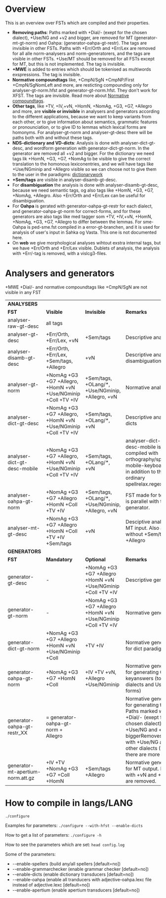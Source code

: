 Overview
========

This is an overview over FSTs which are compiled and their properties.

-   **Removing paths**: Paths marked with +Dial/- (exept for the chosen
    dialect), +Use/NG and +v2 and bigger, are removed for MT
    (generator-mt-gt-norm) and Oahpa: (generator-oahpa-gt-restr). The
    tags are invisible in other FSTs. Paths with +Err/Orth and +Err/Lex
    are removed for all alle norm-analysers and norm-generatorers, and
    the tags are visible in other FSTs. +Use/MT should be removed for
    all FSTs except for MT, but this is not implemented. The tag is
    invisible.
-   **+MWE** is added to entries which should be tokenised as multiwords
    exspressions. The tag is invisible.
-   **Normative compoundtags** like, +CmpN/SgN +CmpNP/First
    +CmpN/SgNomLeft and more, are resticting compounding only for
    analyser-gt-norm.hfst and generator-gt-norm.hfst. They don't work
    for XFST. The tags are invisible. Read more about [Normative
    compoundtags](CompoundTags.html).
-   **Other tags**, like +TV, +IV,+vN, +HomN, +NomAg, +G3, +G7, +Allegro
    and more, are **visible or invisible** in analysers and generators
    according to the different applications, because we want to keep
    variants from each other, or to give information about semantics,
    grammatic features or pronounciation, or to give ID to lemmas which
    lexical forms are homonyms. For analyser-gt-norm and
    analyser-gt-desc there will be paths both with and without these
    tags.
-   **NDS-dictionary and VD-dicts**: Analysis is done with
    analyser-dict-gt-desc, and wordform generation with
    generator-dict-gt-norm. In the generator are removed all +v2 and
    bigger. For the dictionary we need tags lik +HomN, +G3, +G7, +NomAg
    to be visible to give the correct translation to the homonous
    lexiconentries, and we will have tags like +Use/NGminip and +Allegro
    visible so we can choose not to give them to the user in the
    paradigms: [dictionarywork](../../dicts/dictionarywork.html)
-   **+Sem/tags** are visible in analyser-disamb-gt-desc.
-   For **disambiguation** the analysis is done with
    analyser-disamb-gt-desc, because we need semantic tags, og also tags
    like +HomN, +G3, +G7, +NomAg, +Allegro. Also +Err/Orth and +Err/Lex
    can be useful for disambiguation.
-   For **Oahpa** is gerated with generator-oahpa-gt-restr for each
    dialect, and generator-oahpa-gt-norm for correct-forms, and for
    these generators are also tags like med tagger som +TV, +IV,+vN,
    +HomN, +NomAg, +G3, +G7, +Allegro to differ between the lemmas. For
    sme-Oahpa is ped-sme.fst compiled in a error-gt-branchen, and it is
    used for analysis of user's input in Sahka og Vasta. This one is not
    documented here.
-   On **web** we give morphological analyses wihtout exstra internal
    tags, but we have +Err/Orth and +Err/Lex visible. Dublets of
    analysis, the analysis with +Err/-tag is removed, with a
    vislcg3-files.

Analysers and generators
========================

+MWE +Dial/- and normative compoundtags like +CmpN/SgN are not visible
in any FST

|                                   |                                                               |                                                              |                                                                                                                                                                                                                     |
|-----------------------------------|---------------------------------------------------------------|--------------------------------------------------------------|---------------------------------------------------------------------------------------------------------------------------------------------------------------------------------------------------------------------|
| **ANALYSERS**                     |                                                               |                                                              |                                                                                                                                                                                                                     |
| **FST**                           | **Visible**                                                   | **Invisible**                                                | **Remarks**                                                                                                                                                                                                         |
| analyser-raw-gt-desc              | all tags                                                      |                                                              |                                                                                                                                                                                                                     |
| analyser-gt-desc                  | +Err/Orth, +Err/Lex, +vN                                      | +Sem/tags                                                    | Descriptive analyser                                                                                                                                                                                                |
| analyser-disamb-gt-desc           | +Err/Orth, +Err/Lex, +Sem/tags, +Allegro                      | +vN                                                          | Descriptive analyser for disambiguation                                                                                                                                                                             |
| analyser-gt-norm                  | +NomAg +G3 +G7 +Allegro, +HomN +vN +Use/NGminip +Coll +TV +IV | +Sem/tags, +OLang/\*, +Use/NGminip, +Allegro, +vN            | Normative analyser                                                                                                                                                                                                  |
| analyser-dict-gt-desc             | +NomAg +G3 +G7 +Allegro, +HomN +vN +Use/NGminip +Coll +TV +IV | +Sem/tags, +OLang/\*, +vN                                    | Descriptive analyser for dicts                                                                                                                                                                                      |
| analyser-dict-gt-desc-mobile      | +NomAg +G3 +G7 +Allegro, +HomN +vN +Use/NGminip +Coll +TV +IV | +Sem/tags, +OLang/\*, +vN                                    | analyser-dict-gt-desc-mobile is compiled with orthography/spellrelax-mobile-keyboard.regex in addition to the ordinary spellrelax.regex                                                                             |
| analyser-oahpa-gt-norm            | +NomAg +G3 +G7 +Allegro +HomN +Coll +TV +IV                   | +Sem/tags, +OLang/\*, +Use/NGminip, +Allegro, +vN            | FST made for testing, it is parallel with the generator.                                                                                                                                                            |
| analyser-mt-gt-desc               | +NomAg +G3 +G7 +Allegro +HomN +Coll +TV +IV +Sem/tags         | +vN                                                          | Desciptive analyser for MT input. Also analysis without +Sem/tags and +Allegro                                                                                                                                      |
| **GENERATORS**                    |                                                               |                                                              |                                                                                                                                                                                                                     |
| **FST**                           | **Mandatory**                                                 | **Optional**                                                 | **Remarks**                                                                                                                                                                                                         |
| generator-gt-desc                 | \-                                                            | +NomAg +G3 +G7 +Allegro +HomN +vN +Use/NGminip +Coll +TV +IV | Descriptive generator                                                                                                                                                                                               |
| generator-gt-norm                 | \-                                                            | +NomAg +G3 +G7 +Allegro +HomN +vN +Use/NGminip +Coll +TV +IV | Normative generator                                                                                                                                                                                                 |
| generator-dict-gt-norm            | +NomAg +G3 +G7 +Allegro +HomN +vN +Use/NGminip +Coll          | +TV +IV                                                      | Normative generator for dict paradigms                                                                                                                                                                              |
| generator-oahpa-gt-norm           | +NomAg +G3 +G7 +HomN +Coll                                    | +IV +TV +vN, +Allegro +Use/NGminip                           | Normative generator for generating Oahpa keyanswers (tolerate all dialects and Use/NG-forms)                                                                                                                        |
| generator-oahpa-gt-restr\_XX      | = generator-oahpa-gt-norm + Allegro                           |                                                              | Normative generator for generating tasks. Paths marked with +Dial/- (exept for the chosen dialect), +Use/NG and +v2 and biggerRemoves paths with +Use/NG and the other dialects (Dial/), if there are more dialects |
| generator-mt-apertium-norm.att.gz | +IV +TV +NomAg +G3 +G7 +Coll +HomN                            | +Sem/tags +Allegro                                           | Normative generator for MT output. Paths with +vN and +Use/NG are removed.                                                                                                                                          |

How to compile in langs/LANG
============================

`./configure`

Examples for parameters: `./configure --with-hfst --enable-dicts`

How to get a list of parameters: `./configure -h`

How to see the parameters which are set: `head config.log`

Some of the parameters:

-   --enable-spellers (build any/all spellers \[default=no\])
-   --enable-grammarchecker (enable grammar checker \[default=no\])
-   --enable-dicts (enable dictionary transducers \[default=no\])
-   --enable-oahpa (enable all tranducers with adjective-oahpa.lexc file
    instead of adjective.lexc \[default=no\])
-   --enable-apertium (enable apertium transducers \[default=no\])
